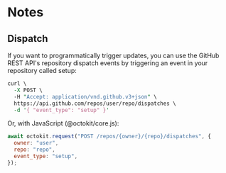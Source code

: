 # Notes

## Dispatch

If you want to programmatically trigger updates, you can use the GitHub REST API's repository dispatch events by triggering an event in your repository called setup:

```perl
curl \
  -X POST \
  -H "Accept: application/vnd.github.v3+json" \
  https://api.github.com/repos/user/repo/dispatches \
  -d '{ "event_type": "setup" }'
```

Or, with JavaScript (@octokit/core.js):

```js
await octokit.request("POST /repos/{owner}/{repo}/dispatches", {
  owner: "user",
  repo: "repo",
  event_type: "setup",
});
```

